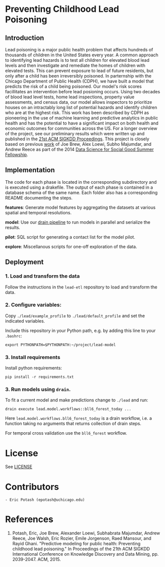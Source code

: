 Preventing Childhood Lead Poisoning
====

## Introduction

Lead poisoning is a major public health problem that affects hundreds of thousands of children in the United States every
year. A common approach to identifying lead hazards is to test all children for elevated blood lead levels and then investigate
and remediate the homes of children with elevated tests. This can prevent exposure to lead of future residents,
but only after a child has been irreversibly poisoned. In parternship with the Chicago Department of Public
Health (CDPH),  we have built a model that predicts the risk of a child being poisoned. Our model's risk scores facillitates
an intervention before lead posioning occurs. Using two decades of blood lead level tests, home lead inspections, property value assessments,
and census data, our model allows inspectors to prioritize houses on an intractably long list of potential hazards
and identify children who are at the highest risk. This work has been described by CDPH as pioneering in the use
of machine learning and predictive analytics in public health and has the potential to have a significant impact on both
health and economic outcomes for communities across the US. For a longer overview of the project, see our preliminary results which were written up and
published in the [21st ACM SIGKDD Proceedings](https://github.com/dssg/lead-public/raw/master/kdd.pdf). This project is closely based on previous
[work](https://dssg.uchicago.edu/project/predictive-analytics-to-prevent-lead-poisoning-in-children/) of Joe Brew, Alex Loewi, Subho Majumdar, and Andrew Reece
as part of the 2014 [Data Science for Social Good Summer Fellowship](http://dssg.uchicago.edu).

## Implementation

The code for each phase is located in the corresponding subdirectory and is executed using a drakefile.
The output of each phase is contained in a database schema of the same name. Each folder also has a
corresponding README documenting the steps.

**features**: Generate model features by aggregating the datasets at various spatial and temporal resolutions.

**model**: Use our [drain pipeline](https://github.com/dssg/drain/) to run models in parallel and serialize the results.

**pilot**: SQL script for generating a contact list for the model pilot.

**explore**: Miscellanous scripts for one-off exploration of the data.


## Deployment

### 1. Load and transform the data
Follow the instructions in the `lead-etl` repository to load and transform the data.

### 2. Configure variables:
Copy `./lead/example_profile` to `./lead/default_profile` and set the indicated variables.

Include this repository in your Python path, e.g. by adding this line to your `.bashrc`:
```
export PYTHONPATH=$PYTHONPATH:~/project/lead-model
```

### 3. Install requirements
Install python requirements:
```
pip install -r requirements.txt
```

### 3. Run models using `drain`.
To fit a current model and make predictions change to `./lead` and run:
```
drain execute lead.model.workflows::bll6_forest_today ...
```
Here `lead.model.workflows.bll6_forest_today` is a drain workflow, i.e. a function taking no arguments that returns collection of drain steps.

For temporal cross validation use the `bll6_forest` workflow.

# License

See [LICENSE](https://raw.githubusercontent.com/dssg/public-lead/master/LICENSE)

# Contributors
    - Eric Potash (epotash@uchicago.edu)

# References
 1. Potash, Eric, Joe Brew, Alexander Loewi, Subhabrata Majumdar, Andrew Reece, Joe Walsh, Eric Rozier, Emile Jorgenson, Raed Mansour, and Rayid Ghani. "Predictive modeling for public health: Preventing childhood lead poisoning." In Proceedings of the 21th ACM SIGKDD International Conference on Knowledge Discovery and Data Mining, pp. 2039-2047. ACM, 2015.
